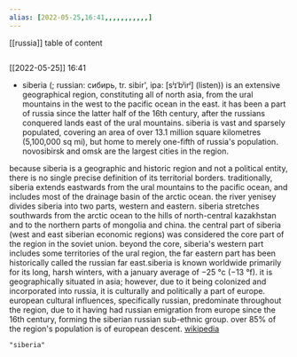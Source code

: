 ```yaml
---
alias: [2022-05-25,16:41,,,,,,,,,,,]
---
```

[[russia]]
table of content
```toc
```

[[2022-05-25]] 16:41
- siberia (; russian: сибирь, tr. sibir', ipa: [sʲɪˈbʲirʲ] (listen)) is an extensive geographical region, constituting all of north asia, from the ural mountains in the west to the pacific ocean in the east. it has been a part of russia since the latter half of the 16th century, after the russians conquered lands east of the ural mountains. siberia is vast and sparsely populated, covering an area of over 13.1 million square kilometres (5,100,000 sq mi), but home to merely one-fifth of russia's population. novosibirsk and omsk are the largest cities in the region.

because siberia is a geographic and historic region and not a political entity, there is no single precise  definition of its territorial borders. traditionally, siberia extends eastwards from the ural mountains to the pacific ocean, and includes most of the drainage basin of the arctic ocean. the river yenisey divides siberia into two parts, western and eastern. siberia stretches southwards from the arctic ocean to the hills of north-central kazakhstan and to the northern parts of mongolia and china. the central part of siberia (west and east siberian economic regions) was considered the core part of the region in the soviet union. beyond the core, siberia's western part includes some territories of the ural region, the far eastern part has been historically called the russian far east.siberia is known worldwide primarily for its long, harsh winters, with a january average of −25 °c (−13 °f). it is geographically situated in asia; however, due to it being colonized and incorporated into russia, it is culturally and politically a part of europe. european cultural influences, specifically russian, predominate throughout the region, due to it having had russian emigration from europe since the 16th century, forming the siberian russian sub-ethnic group. over 85% of the region's population is of european descent.
[wikipedia](https://en.wikipedia.org/wiki/siberia)
```query
"siberia"
```